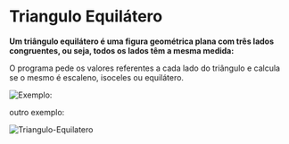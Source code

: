 # Triangulo Equilátero

**Um triângulo equilátero é uma figura geométrica plana com três lados congruentes, ou seja, todos os lados têm a mesma medida:**


O programa pede os valores referentes a cada lado do triângulo e calcula se o mesmo é escaleno, isoceles ou equilátero.

![Exemplo: ](https://github.com/user-attachments/assets/d08fa05b-d07c-493c-8edc-0f4e43c4769f)

outro exemplo:

![Triangulo-Equilatero](https://github.com/user-attachments/assets/b1391c99-ab90-4995-99d7-99fa0253ff68)






